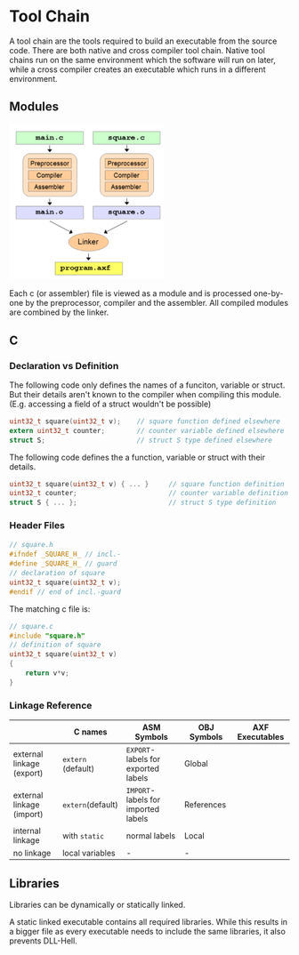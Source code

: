 # Tool Chain

A tool chain are the tools required to build an executable from the source code. There are both native and cross compiler tool chain. Native tool chains run on the same environment which the software will run on later, while a cross compiler creates an executable which runs in a different environment.

## Modules

<img src="res/image-20221130104321966.png" alt="image-20221130104321966" style="zoom:50%;" />

Each c (or assembler) file is viewed as a module and is processed one-by-one by the preprocessor, compiler and the assembler. All compiled modules are combined by the linker.

## C

### Declaration vs Definition

The following code only defines the names of a funciton, variable or struct. But their details aren't known to the compiler when compiling this module. (E.g. accessing a field of a struct wouldn't be possible)

```c
uint32_t square(uint32_t v); 	// square function defined elsewhere
extern uint32_t counter; 		// counter variable defined elsewhere
struct S; 						// struct S type defined elsewhere
```

The following code defines the a function, variable or struct with their details.

```c
uint32_t square(uint32_t v) { ... } 	// square function definition
uint32_t counter; 						// counter variable definition
struct S { ... }; 						// struct S type definition
```

### Header Files

```h
// square.h
#ifndef _SQUARE_H_ // incl.-
#define _SQUARE_H_ // guard
// declaration of square
uint32_t square(uint32_t v);
#endif // end of incl.-guard
```

The matching c file is:

```c
// square.c
#include "square.h"
// definition of square
uint32_t square(uint32_t v)
{
	return v*v;
}
```

### Linkage Reference

|                           | C names            | ASM Symbols                         | OBJ Symbols | AXF Executables |
| ------------------------- | ------------------ | ----------------------------------- | ----------- | --------------- |
| external linkage (export) | `extern` (default) | `EXPORT`-labels for exported labels | Global      |                 |
| external linkage (import) | `extern`(default)  | `IMPORT`-labels for imported labels | References  |                 |
| internal linkage          | with `static`      | normal labels                       | Local       |                 |
| no linkage                | local variables    | -                                   | -           |                 |

## Libraries

Libraries can be dynamically or statically linked. 

A static linked executable contains all required libraries. While this results in a bigger file as every executable needs to include the same libraries, it also prevents DLL-Hell.

